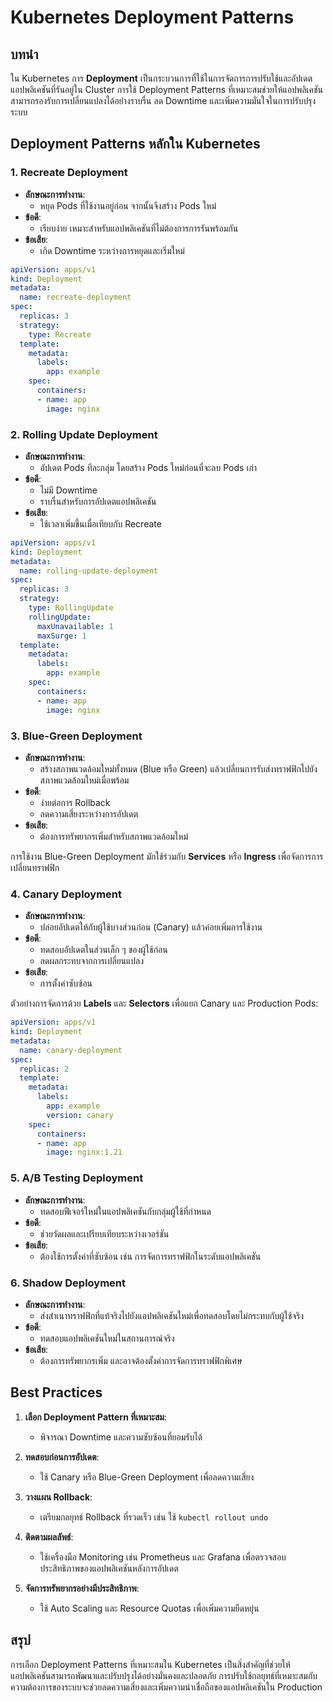 # Kubernetes Deployment Patterns

## บทนำ
ใน Kubernetes การ **Deployment** เป็นกระบวนการที่ใช้ในการจัดการการปรับใช้และอัปเดตแอปพลิเคชันที่รันอยู่ใน Cluster การใช้ Deployment Patterns ที่เหมาะสมช่วยให้แอปพลิเคชันสามารถรองรับการเปลี่ยนแปลงได้อย่างราบรื่น ลด Downtime และเพิ่มความมั่นใจในการปรับปรุงระบบ

## Deployment Patterns หลักใน Kubernetes

### 1. Recreate Deployment
- **ลักษณะการทำงาน**:
  - หยุด Pods ที่ใช้งานอยู่ก่อน จากนั้นจึงสร้าง Pods ใหม่
- **ข้อดี**:
  - เรียบง่าย เหมาะสำหรับแอปพลิเคชันที่ไม่ต้องการการรันพร้อมกัน
- **ข้อเสีย**:
  - เกิด Downtime ระหว่างการหยุดและเริ่มใหม่

```yaml
apiVersion: apps/v1
kind: Deployment
metadata:
  name: recreate-deployment
spec:
  replicas: 3
  strategy:
    type: Recreate
  template:
    metadata:
      labels:
        app: example
    spec:
      containers:
      - name: app
        image: nginx
```

### 2. Rolling Update Deployment
- **ลักษณะการทำงาน**:
  - อัปเดต Pods ทีละกลุ่ม โดยสร้าง Pods ใหม่ก่อนที่จะลบ Pods เก่า
- **ข้อดี**:
  - ไม่มี Downtime
  - ราบรื่นสำหรับการอัปเดตแอปพลิเคชัน
- **ข้อเสีย**:
  - ใช้เวลาเพิ่มขึ้นเมื่อเทียบกับ Recreate

```yaml
apiVersion: apps/v1
kind: Deployment
metadata:
  name: rolling-update-deployment
spec:
  replicas: 3
  strategy:
    type: RollingUpdate
    rollingUpdate:
      maxUnavailable: 1
      maxSurge: 1
  template:
    metadata:
      labels:
        app: example
    spec:
      containers:
      - name: app
        image: nginx
```

### 3. Blue-Green Deployment
- **ลักษณะการทำงาน**:
  - สร้างสภาพแวดล้อมใหม่ทั้งหมด (Blue หรือ Green) แล้วเปลี่ยนการรับส่งทราฟฟิกไปยังสภาพแวดล้อมใหม่เมื่อพร้อม
- **ข้อดี**:
  - ง่ายต่อการ Rollback
  - ลดความเสี่ยงระหว่างการอัปเดต
- **ข้อเสีย**:
  - ต้องการทรัพยากรเพิ่มสำหรับสภาพแวดล้อมใหม่

การใช้งาน Blue-Green Deployment มักใช้ร่วมกับ **Services** หรือ **Ingress** เพื่อจัดการการเปลี่ยนทราฟฟิก

### 4. Canary Deployment
- **ลักษณะการทำงาน**:
  - ปล่อยอัปเดตให้กับผู้ใช้บางส่วนก่อน (Canary) แล้วค่อยเพิ่มการใช้งาน
- **ข้อดี**:
  - ทดสอบอัปเดตในส่วนเล็ก ๆ ของผู้ใช้ก่อน
  - ลดผลกระทบจากการเปลี่ยนแปลง
- **ข้อเสีย**:
  - การตั้งค่าซับซ้อน

ตัวอย่างการจัดการด้วย **Labels** และ **Selectors** เพื่อแยก Canary และ Production Pods:

```yaml
apiVersion: apps/v1
kind: Deployment
metadata:
  name: canary-deployment
spec:
  replicas: 2
  template:
    metadata:
      labels:
        app: example
        version: canary
    spec:
      containers:
      - name: app
        image: nginx:1.21
```

### 5. A/B Testing Deployment
- **ลักษณะการทำงาน**:
  - ทดสอบฟีเจอร์ใหม่ในแอปพลิเคชันกับกลุ่มผู้ใช้ที่กำหนด
- **ข้อดี**:
  - ช่วยวัดผลและเปรียบเทียบระหว่างเวอร์ชัน
- **ข้อเสีย**:
  - ต้องใช้การตั้งค่าที่ซับซ้อน เช่น การจัดการทราฟฟิกในระดับแอปพลิเคชัน

### 6. Shadow Deployment
- **ลักษณะการทำงาน**:
  - ส่งสำเนาทราฟฟิกที่แท้จริงไปยังแอปพลิเคชันใหม่เพื่อทดสอบโดยไม่กระทบกับผู้ใช้จริง
- **ข้อดี**:
  - ทดสอบแอปพลิเคชันใหม่ในสถานการณ์จริง
- **ข้อเสีย**:
  - ต้องการทรัพยากรเพิ่ม และอาจต้องตั้งค่าการจัดการทราฟฟิกพิเศษ

## Best Practices
1. **เลือก Deployment Pattern ที่เหมาะสม**:
   - พิจารณา Downtime และความซับซ้อนที่ยอมรับได้

2. **ทดสอบก่อนการอัปเดต**:
   - ใช้ Canary หรือ Blue-Green Deployment เพื่อลดความเสี่ยง

3. **วางแผน Rollback**:
   - เตรียมกลยุทธ์ Rollback ที่รวดเร็ว เช่น ใช้ `kubectl rollout undo`

4. **ติดตามผลลัพธ์**:
   - ใช้เครื่องมือ Monitoring เช่น Prometheus และ Grafana เพื่อตรวจสอบประสิทธิภาพของแอปพลิเคชันหลังการอัปเดต

5. **จัดการทรัพยากรอย่างมีประสิทธิภาพ**:
   - ใช้ Auto Scaling และ Resource Quotas เพื่อเพิ่มความยืดหยุ่น

## สรุป
การเลือก Deployment Patterns ที่เหมาะสมใน Kubernetes เป็นสิ่งสำคัญที่ช่วยให้แอปพลิเคชันสามารถพัฒนาและปรับปรุงได้อย่างมั่นคงและปลอดภัย การปรับใช้กลยุทธ์ที่เหมาะสมกับความต้องการของระบบจะช่วยลดความเสี่ยงและเพิ่มความน่าเชื่อถือของแอปพลิเคชันใน Production
